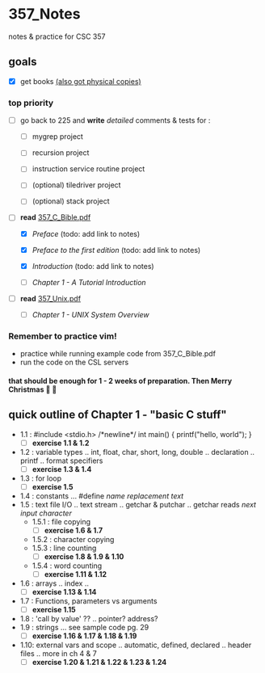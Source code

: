 # 357_Notes
notes &amp; practice for CSC 357

## goals
- [x] get books [\(also got physical copies\)](https://github.com/mfekadu/357_Notes/blob/master/textbooks)

### top priority
- [ ] go back to 225 and **write** _detailed_ comments & tests for : 

  - [ ] mygrep project

  - [ ] recursion project

  - [ ] instruction service routine project  

  - [ ] \(optional) tiledriver project

  - [ ] \(optional) stack project
  
- [ ] **read** [357_C_Bible.pdf](https://github.com/mfekadu/357_Notes/blob/master/textbooks/357_C_Bible.pdf)

  - [x] _Preface_ (todo: add link to notes)

  - [x] _Preface to the first edition_ (todo: add link to notes)
  
  - [x] _Introduction_ (todo: add link to notes)

  - [ ] _Chapter 1 - A Tutorial Introduction_
  
- [ ] **read** [357_Unix.pdf](https://github.com/mfekadu/357_Notes/blob/master/textbooks/357_Unix.pdf)

  - [ ] _Chapter 1 - UNIX System Overview_

### Remember to practice vim!
* practice while running example code from 357_C_Bible.pdf
* run the code on the CSL servers

#### that should be enough for 1 - 2 weeks of preparation. Then Merry Christmas :santa: :christmas_tree:


## quick outline of Chapter 1 - "basic C stuff"
* 1.1 : #include <stdio.h> \/\*newline\*\/ int main() { printf("hello, world"); }
  - [ ] **exercise 1.1 & 1.2**
* 1.2 : variable types .. int, float, char, short, long, double .. declaration .. printf .. format specifiers
  - [ ] **exercise 1.3 & 1.4**
* 1.3 : for loop
  - [ ] **exercise 1.5**
* 1.4 : constants ... #define _name_ _replacement text_
* 1.5 : text file I/O  .. text stream .. getchar & putchar .. getchar reads _next input character_
  * 1.5.1 : file copying
    - [ ] **exercise 1.6 & 1.7**
  * 1.5.2 : character copying
  * 1.5.3 : line counting
    - [ ] **exercise 1.8 & 1.9 & 1.10**
  * 1.5.4 : word counting
    - [ ] **exercise 1.11 & 1.12**
* 1.6 : arrays .. index .. 
  - [ ] **exercise 1.13 & 1.14**
* 1.7 : Functions, parameters vs arguments
  - [ ] **exercise 1.15**
* 1.8 : 'call by value' ?? .. pointer? address?
* 1.9 : strings ...  see sample code pg. 29
  - [ ] **exercise 1.16 & 1.17 & 1.18 & 1.19**
* 1.10: external vars and scope .. automatic, defined, declared .. header files ..  more in ch 4 & 7
  - [ ] **exercise 1.20 & 1.21 & 1.22 & 1.23 & 1.24**
